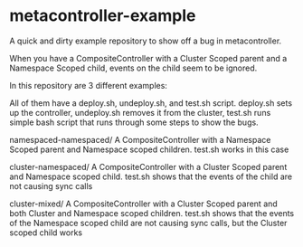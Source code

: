 # metacontroller-example

A quick and dirty example repository to show off a bug in metacontroller.

When you have a CompositeController with a Cluster Scoped parent and a Namespace
Scoped child, events on the child seem to be ignored.

In this repository are 3 different examples:

All of them have a deploy.sh, undeploy.sh, and test.sh script. deploy.sh sets up
the controller, undeploy.sh removes it from the cluster, test.sh runs simple
bash script that runs through some steps to show the bugs.

namespaced-namespaced/
    A CompositeController with a Namespace Scoped parent and Namespace scoped
    children. test.sh works in this case

cluster-namespaced/
    A CompositeController with a Cluster Scoped parent and Namespace scoped
    child. test.sh shows that the events of the child are not causing sync calls

cluster-mixed/
    A CompositeController with a Cluster Scoped parent and both Cluster and
    Namespace scoped children. test.sh shows that the events of the Namespace
    scoped child are not causing sync calls, but the Cluster scoped child works